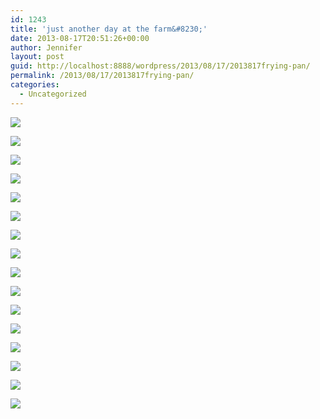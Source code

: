 ```yaml
---
id: 1243
title: 'just another day at the farm&#8230;'
date: 2013-08-17T20:51:26+00:00
author: Jennifer
layout: post
guid: http://localhost:8888/wordpress/2013/08/17/2013817frying-pan/
permalink: /2013/08/17/2013817frying-pan/
categories:
  - Uncategorized
---
```

<div class="image-gallery-wrapper">
  <p>
    <img src="http://static1.squarespace.com/static/50db6bb3e4b015296cd43789/50dfa5b1e4b0dc6320e0b5ea/520fd475e4b0da5fb63f7b8c/1376769618571/2013-08-17+11.38.09.jpg.09.jpg?format=original" />
  </p>
  
  <p>
    <img src="http://static1.squarespace.com/static/50db6bb3e4b015296cd43789/50dfa5b1e4b0dc6320e0b5ea/520fd3dce4b0c3075742abe2/1376768996831/2013-08-17+11.16.06.jpg.06.jpg?format=original" />
  </p>
  
  <p>
    <img src="http://static1.squarespace.com/static/50db6bb3e4b015296cd43789/50dfa5b1e4b0dc6320e0b5ea/520fd454e4b06d5f9d2f85c1/1376769121176/2013-08-17+11.37.54.jpg.54.jpg?format=original" />
  </p>
  
  <p>
    <img src="http://static1.squarespace.com/static/50db6bb3e4b015296cd43789/50dfa5b1e4b0dc6320e0b5ea/520fd469e4b088f3b66b9a7f/1376769137061/2013-08-17+11.38.01.jpg.01.jpg?format=original" />
  </p>
  
  <p>
    <img src="http://static1.squarespace.com/static/50db6bb3e4b015296cd43789/50dfa5b1e4b0dc6320e0b5ea/520fd443e4b0750ce7e52d99/1376770306912/2013-08-17+11.34.13.jpg.13.jpg?format=original" />
  </p>
  
  <p>
    <img src="http://static1.squarespace.com/static/50db6bb3e4b015296cd43789/50dfa5b1e4b0dc6320e0b5ea/520fd488e4b0c3075742acb5/1376769169586/2013-08-17+11.39.26.jpg.26.jpg?format=original" />
  </p>
  
  <p>
    <img src="http://static1.squarespace.com/static/50db6bb3e4b015296cd43789/50dfa5b1e4b0dc6320e0b5ea/520fd481e4b0c3075742aca9/1376771272062/2013-08-17+11.38.59.jpg.59.jpg?format=original" />
  </p>
  
  <p>
    <img src="http://static1.squarespace.com/static/50db6bb3e4b015296cd43789/50dfa5b1e4b0dc6320e0b5ea/520fd4c0e4b0c36e7d24e2dd/1376787264146/2013-08-17+11.43.48.jpg.48.jpg?format=original" />
  </p>
  
  <p>
    <img src="http://static1.squarespace.com/static/50db6bb3e4b015296cd43789/50dfa5b1e4b0dc6320e0b5ea/520fd4abe4b0e1ee795b5315/1376771924151/2013-08-17+11.40.16.jpg.16.jpg?format=original" />
  </p>
  
  <p>
    <img src="http://static1.squarespace.com/static/50db6bb3e4b015296cd43789/50dfa5b1e4b0dc6320e0b5ea/520fd4f2e4b004f80b485647/1376772123309/2013-08-17+11.50.05.jpg.05.jpg?format=original" />
  </p>
  
  <p>
    <img src="http://static1.squarespace.com/static/50db6bb3e4b015296cd43789/50dfa5b1e4b0dc6320e0b5ea/520fd505e4b0717200276863/1376772318768/2013-08-17+11.50.50.jpg.50.jpg?format=original" />
  </p>
  
  <p>
    <img src="http://static1.squarespace.com/static/50db6bb3e4b015296cd43789/50dfa5b1e4b0dc6320e0b5ea/520fd570e4b049f983de88df/1376769402968/2013-08-17+12.29.24.jpg.24.jpg?format=original" />
  </p>
  
  <p>
    <img src="http://static1.squarespace.com/static/50db6bb3e4b015296cd43789/50dfa5b1e4b0dc6320e0b5ea/520fd571e4b00cd563958f8a/1376771866685/2013-08-17+12.29.32.jpg.32.jpg?format=original" />
  </p>
  
  <p>
    <img src="http://static1.squarespace.com/static/50db6bb3e4b015296cd43789/50dfa5b1e4b0dc6320e0b5ea/520fd51ce4b0c36e7d24e33f/1376772557070/2013-08-17+11.51.55.jpg.55.jpg?format=original" />
  </p>
  
  <p>
    <img src="http://static1.squarespace.com/static/50db6bb3e4b015296cd43789/50dfa5b1e4b0dc6320e0b5ea/520fd5b2e4b0dc07386047d1/1430547602777/2013-08-17+12.39.58.jpg.58.jpg?format=original" />
  </p>
  
  <p>
    <img src="http://static1.squarespace.com/static/50db6bb3e4b015296cd43789/50dfa5b1e4b0dc6320e0b5ea/520fd596e4b0da5fb63f7f7f/1376771557410/2013-08-17+12.37.44.jpg.44.jpg?format=original" />
  </p>
</div>